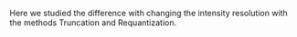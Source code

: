 Here we studied the difference with changing the intensity resolution with the methods Truncation and Requantization.
